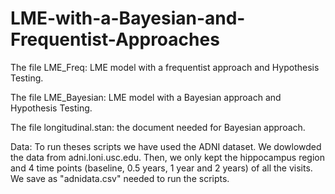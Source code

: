 # LME-with-a-Bayesian-and-Frequentist-Approaches

The file LME_Freq: LME model with a frequentist approach and Hypothesis Testing.

The file LME_Bayesian: LME model with a Bayesian approach and Hypothesis Testing.

The file longitudinal.stan: the document needed for Bayesian approach.

Data: To run theses scripts we have used the ADNI dataset. We dowlowded the data from adni.loni.usc.edu. Then, we only kept the hippocampus region and 4 time points (baseline, 0.5 years, 1 year and 2 years) of all the visits. We save as "adnidata.csv"  needed to run the scripts.

